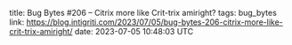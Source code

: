 title: Bug Bytes #206 – Citrix more like Crit-trix amiright?
tags: bug_bytes
link: https://blog.intigriti.com/2023/07/05/bug-bytes-206-citrix-more-like-crit-trix-amiright/
date: 2023-07-05 10:48:03 UTC